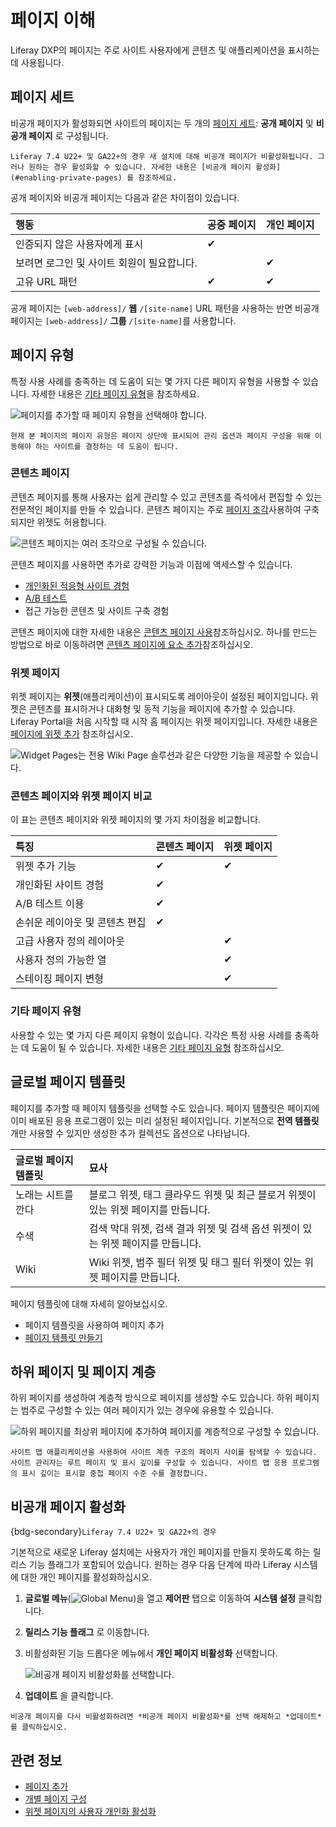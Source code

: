 # 페이지 이해

Liferay DXP의 페이지는 주로 사이트 사용자에게 콘텐츠 및 애플리케이션을 표시하는 데 사용됩니다.

## 페이지 세트

비공개 페이지가 활성화되면 사이트의 페이지는 두 개의 [페이지 세트](../page-settings/configuring-page-sets.md): **공개 페이지** 및 **비공개 페이지** 로 구성됩니다.

```{note}
Liferay 7.4 U22+ 및 GA22+의 경우 새 설치에 대해 비공개 페이지가 비활성화됩니다. 그러나 원하는 경우 활성화할 수 있습니다. 자세한 내용은 [비공개 페이지 활성화](#enabling-private-pages) 를 참조하세요.
```

공개 페이지와 비공개 페이지는 다음과 같은 차이점이 있습니다.

| 행동                       | 공중 페이지   | 개인 페이지   |
|:------------------------ |:-------- | -------- |
| 인증되지 않은 사용자에게 표시         | &#10004; |          |
| 보려면 로그인 및 사이트 회원이 필요합니다. |          | &#10004; |
| 고유 URL 패턴                | &#10004; | &#10004; |

공개 페이지는 `[web-address]/` **웹** `/[site-name]` URL 패턴을 사용하는 반면 비공개 페이지는 `[web-address]/` **그룹** `/[site-name]`를 사용합니다.

## 페이지 유형

특정 사용 사례를 충족하는 데 도움이 되는 몇 가지 다른 페이지 유형을 사용할 수 있습니다. 자세한 내용은 [기타 페이지 유형](../understanding-pages/other-page-types.md)을 참조하세요.

![페이지를 추가할 때 페이지 유형을 선택해야 합니다.](./understanding-pages/images/01.png)

```{tip}
현재 본 페이지의 페이지 유형은 페이지 상단에 표시되어 관리 옵션과 페이지 구성을 위해 이동해야 하는 사이트를 결정하는 데 도움이 됩니다.
```

### 콘텐츠 페이지

콘텐츠 페이지를 통해 사용자는 쉽게 관리할 수 있고 콘텐츠를 즉석에서 편집할 수 있는 전문적인 페이지를 만들 수 있습니다. 콘텐츠 페이지는 주로 [페이지 조각](../page-fragments-and-widgets/using-fragments.md)사용하여 구축되지만 위젯도 허용합니다.

![콘텐츠 페이지는 여러 조각으로 구성될 수 있습니다.](./understanding-pages/images/02.png)

콘텐츠 페이지를 사용하면 추가로 강력한 기능과 이점에 액세스할 수 있습니다.

* [개인화된 적응형 사이트 경험](../../personalizing-site-experience.md)
* [A/B 테스트](../../optimizing-sites/ab-testing/ab-testing.md)
* 접근 가능한 콘텐츠 및 사이트 구축 경험

콘텐츠 페이지에 대한 자세한 내용은 [콘텐츠 페이지 사용](../using-content-pages.md)참조하십시오. 하나를 만드는 방법으로 바로 이동하려면 [콘텐츠 페이지에 요소 추가](../using-content-pages/adding-elements-to-content-pages.md)참조하십시오.

### 위젯 페이지

<!-- Should there be an article that covers layouts and layout templates? -->

위젯 페이지는 **위젯**(애플리케이션)이 표시되도록 레이아웃이 설정된 페이지입니다. 위젯은 콘텐츠를 표시하거나 대화형 및 동적 기능을 페이지에 추가할 수 있습니다. Liferay Portal을 처음 시작할 때 시작 홈 페이지는 위젯 페이지입니다. 자세한 내용은 [페이지에 위젯 추가](../using-widget-pages/adding-widgets-to-a-page.md) 참조하십시오.

![Widget Pages는 전용 Wiki Page 솔루션과 같은 다양한 기능을 제공할 수 있습니다.](./understanding-pages/images/03.png)

### 콘텐츠 페이지와 위젯 페이지 비교

이 표는 콘텐츠 페이지와 위젯 페이지의 몇 가지 차이점을 비교합니다.

| 특징                | 콘텐츠 페이지  | 위젯 페이지   |
|:----------------- |:-------- | -------- |
| 위젯 추가 기능          | &#10004; | &#10004; |
| 개인화된 사이트 경험       | &#10004; |          |
| A/B 테스트 이용        | &#10004; |          |
| 손쉬운 레이아웃 및 콘텐츠 편집 | &#10004; |          |
| 고급 사용자 정의 레이아웃    |          | &#10004; |
| 사용자 정의 가능한 열      |          | &#10004; |
| 스테이징 페이지 변형       |          | &#10004; |

### 기타 페이지 유형

사용할 수 있는 몇 가지 다른 페이지 유형이 있습니다. 각각은 특정 사용 사례를 충족하는 데 도움이 될 수 있습니다. 자세한 내용은 [기타 페이지 유형](../understanding-pages/other-page-types.md) 참조하십시오.

## 글로벌 페이지 템플릿

페이지를 추가할 때 페이지 템플릿을 선택할 수도 있습니다. 페이지 템플릿은 페이지에 이미 배포된 응용 프로그램이 있는 미리 설정된 페이지입니다. 기본적으로 **전역 템플릿** 개만 사용할 수 있지만 생성한 추가 컬렉션도 옵션으로 나타납니다.

| 글로벌 페이지 템플릿 | 묘사                                               |
|:----------- |:------------------------------------------------ |
| 노래는 시트를 깐다  | 블로그 위젯, 태그 클라우드 위젯 및 최근 블로거 위젯이 있는 위젯 페이지를 만듭니다. |
| 수색          | 검색 막대 위젯, 검색 결과 위젯 및 검색 옵션 위젯이 있는 위젯 페이지를 만듭니다.  |
| Wiki        | Wiki 위젯, 범주 필터 위젯 및 태그 필터 위젯이 있는 위젯 페이지를 만듭니다.   |


페이지 템플릿에 대해 자세히 알아보십시오.

* 페이지 템플릿을 사용하여 페이지 추가
* [페이지 템플릿 만들기](../adding-pages/creating-a-page-template.md)

## 하위 페이지 및 페이지 계층

하위 페이지를 생성하여 계층적 방식으로 페이지를 생성할 수도 있습니다. 하위 페이지는 범주로 구성할 수 있는 여러 페이지가 있는 경우에 유용할 수 있습니다.

![하위 페이지를 최상위 페이지에 추가하여 페이지를 계층적으로 구성할 수 있습니다.](./understanding-pages/images/04.png)

```{tip}
사이트 맵 애플리케이션을 사용하여 사이트 계층 구조의 페이지 사이를 탐색할 수 있습니다. 사이트 관리자는 루트 페이지 및 표시 깊이를 구성할 수 있습니다. 사이트 맵 응용 프로그램의 표시 깊이는 표시할 중첩 페이지 수준 수를 결정합니다.
```

## 비공개 페이지 활성화

{bdg-secondary}`Liferay 7.4 U22+ 및 GA22+의 경우`

기본적으로 새로운 Liferay 설치에는 사용자가 개인 페이지를 만들지 못하도록 하는 릴리스 기능 플래그가 포함되어 있습니다. 원하는 경우 다음 단계에 따라 Liferay 시스템에 대한 개인 페이지를 활성화하십시오.

1. **글로벌 메뉴**(![Global Menu](../../../images/icon-applications-menu.png))을 열고 **제어판** 탭으로 이동하여 **시스템 설정** 클릭합니다.

1. **릴리스 기능 플래그** 로 이동합니다.

1. 비활성화된 기능 드롭다운 메뉴에서 **개인 페이지 비활성화** 선택합니다.
   
   ![비공개 페이지 비활성화를 선택합니다.](./understanding-pages/images/05.png)

1. **업데이트** 을 클릭합니다.

```{tip}
비공개 페이지를 다시 비활성화하려면 *비공개 페이지 비활성화*를 선택 해제하고 *업데이트*를 클릭하십시오.
```

## 관련 정보

* [페이지 추가](../adding-pages/adding-a-page-to-a-site.md)
* [개별 페이지 구성](../page-settings/configuring-individual-pages.md)
* [위젯 페이지의 사용자 개인화 활성화](../using-widget-pages/enabling-user-personalization-of-widget-pages.md)

